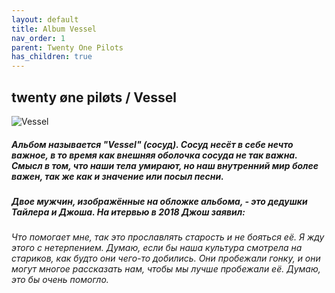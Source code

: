 ```yaml
---
layout: default
title: Album Vessel  
nav_order: 1   
parent: Twenty One Pilots  
has_children: true 
---  
```


## twenty øne piløts / Vessel

<p align="left">
<img alt="Vessel" src="https://github.com/januarythirtyfirst/TranslateSongs/blob/main/img/coverVessel.jpg?raw=true"> 
</p>

##### Альбом называется "Vessel" (сосуд). Cосуд несёт в себе нечто важное, в то время как внешняя оболочка сосуда не так важна. Смысл в том, что наши тела умирают, но наш внутренний мир более важен, так же как и значениe или посыл песни.
  
##### Двое мужчин, изображённые на обложке альбома, - это дедушки Тайлера и Джоша. На итервью в 2018 Джош заявил: 
###### _Что помогает мне, так это прославлять старость и не бояться её. Я жду этого с нетерпением. Думаю, если бы наша культура смотрела на стариков, как будто они чего-то добились. Они пробежали гонку, и они могут многое рассказать нам, чтобы мы лучше пробежали её. Думаю, это бы очень помогло._
